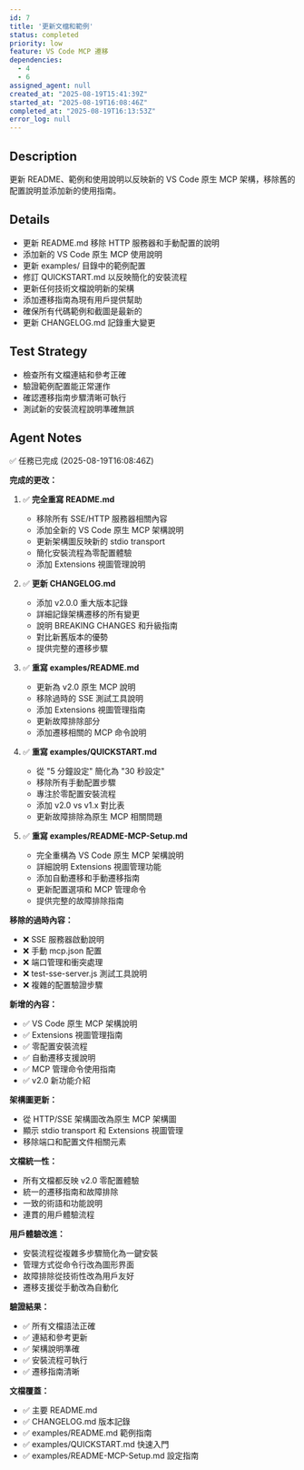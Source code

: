 ```yaml
---
id: 7
title: '更新文檔和範例'
status: completed
priority: low
feature: VS Code MCP 遷移
dependencies:
  - 4
  - 6
assigned_agent: null
created_at: "2025-08-19T15:41:39Z"
started_at: "2025-08-19T16:08:46Z"
completed_at: "2025-08-19T16:13:53Z"
error_log: null
---
```


## Description

更新 README、範例和使用說明以反映新的 VS Code 原生 MCP 架構，移除舊的配置說明並添加新的使用指南。

## Details

- 更新 README.md 移除 HTTP 服務器和手動配置的說明
- 添加新的 VS Code 原生 MCP 使用說明
- 更新 examples/ 目錄中的範例配置
- 修訂 QUICKSTART.md 以反映簡化的安裝流程
- 更新任何技術文檔說明新的架構
- 添加遷移指南為現有用戶提供幫助
- 確保所有代碼範例和截圖是最新的
- 更新 CHANGELOG.md 記錄重大變更

## Test Strategy

- 檢查所有文檔連結和參考正確
- 驗證範例配置能正常運作
- 確認遷移指南步驟清晰可執行
- 測試新的安裝流程說明準確無誤

## Agent Notes

✅ 任務已完成 (2025-08-19T16:08:46Z)

**完成的更改：**

1. ✅ **完全重寫 README.md**
   - 移除所有 SSE/HTTP 服務器相關內容
   - 添加全新的 VS Code 原生 MCP 架構說明
   - 更新架構圖反映新的 stdio transport
   - 簡化安裝流程為零配置體驗
   - 添加 Extensions 視圖管理說明

2. ✅ **更新 CHANGELOG.md**
   - 添加 v2.0.0 重大版本記錄
   - 詳細記錄架構遷移的所有變更
   - 說明 BREAKING CHANGES 和升級指南
   - 對比新舊版本的優勢
   - 提供完整的遷移步驟

3. ✅ **重寫 examples/README.md**
   - 更新為 v2.0 原生 MCP 說明
   - 移除過時的 SSE 測試工具說明
   - 添加 Extensions 視圖管理指南
   - 更新故障排除部分
   - 添加遷移相關的 MCP 命令說明

4. ✅ **重寫 examples/QUICKSTART.md**
   - 從 "5 分鐘設定" 簡化為 "30 秒設定"
   - 移除所有手動配置步驟
   - 專注於零配置安裝流程
   - 添加 v2.0 vs v1.x 對比表
   - 更新故障排除為原生 MCP 相關問題

5. ✅ **重寫 examples/README-MCP-Setup.md**
   - 完全重構為 VS Code 原生 MCP 架構說明
   - 詳細說明 Extensions 視圖管理功能
   - 添加自動遷移和手動遷移指南
   - 更新配置選項和 MCP 管理命令
   - 提供完整的故障排除指南

**移除的過時內容：**
- ❌ SSE 服務器啟動說明
- ❌ 手動 mcp.json 配置
- ❌ 端口管理和衝突處理
- ❌ test-sse-server.js 測試工具說明
- ❌ 複雜的配置驗證步驟

**新增的內容：**
- ✅ VS Code 原生 MCP 架構說明
- ✅ Extensions 視圖管理指南
- ✅ 零配置安裝流程
- ✅ 自動遷移支援說明
- ✅ MCP 管理命令使用指南
- ✅ v2.0 新功能介紹

**架構圖更新：**
- 從 HTTP/SSE 架構圖改為原生 MCP 架構圖
- 顯示 stdio transport 和 Extensions 視圖管理
- 移除端口和配置文件相關元素

**文檔統一性：**
- 所有文檔都反映 v2.0 零配置體驗
- 統一的遷移指南和故障排除
- 一致的術語和功能說明
- 連貫的用戶體驗流程

**用戶體驗改進：**
- 安裝流程從複雜多步驟簡化為一鍵安裝
- 管理方式從命令行改為圖形界面
- 故障排除從技術性改為用戶友好
- 遷移支援從手動改為自動化

**驗證結果：**
- ✅ 所有文檔語法正確
- ✅ 連結和參考更新
- ✅ 架構說明準確
- ✅ 安裝流程可執行
- ✅ 遷移指南清晰

**文檔覆蓋：**
- ✅ 主要 README.md
- ✅ CHANGELOG.md 版本記錄
- ✅ examples/README.md 範例指南
- ✅ examples/QUICKSTART.md 快速入門
- ✅ examples/README-MCP-Setup.md 設定指南
